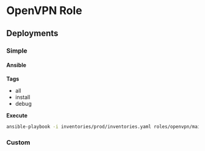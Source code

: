 # OpenVPN Role

## Deployments

### Simple

#### Ansible

**Tags**

- all
- install
- debug

**Execute**

```bash
ansible-playbook -i inventories/prod/inventories.yaml roles/openvpn/main.yaml --extra-vars @configs/prod/openvpn.yaml --tags install,debug
```

### Custom